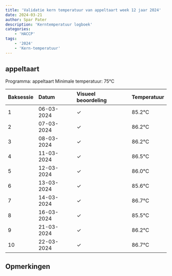```yaml
---
title: 'Validatie kern temperatuur van appeltaart week 12 jaar 2024'
date: 2024-03-21
author: Spar Pater
description: 'Kerntemperatuur logboek'
categories:
    - 'HACCP'
tags:
    - '2024'
    - 'Kern-temperatuur'
---
```


## appeltaart

Programma: appeltaart
Minimale temperatuur: 75°C

| Baksessie | Datum | Visueel beoordeling | Temperatuur |
|:---|:---|:---|:---|
| 1 | 06-03-2024 | &check; | 85.2°C |
| 2 | 07-03-2024 | &check; | 86.2°C |
| 3 | 08-03-2024 | &check; | 86.2°C |
| 4 | 11-03-2024 | &check; | 86.5°C |
| 5 | 12-03-2024 | &check; | 86.0°C |
| 6 | 13-03-2024 | &check; | 85.6°C |
| 7 | 14-03-2024 | &check; | 86.7°C |
| 8 | 16-03-2024 | &check; | 85.5°C |
| 9 | 21-03-2024 | &check; | 86.2°C |
| 10 | 22-03-2024 | &check; | 86.7°C |

## Opmerkingen


